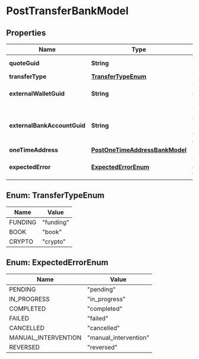 

# PostTransferBankModel


## Properties

| Name | Type | Description | Notes |
|------------ | ------------- | ------------- | -------------|
|**quoteGuid** | **String** | The associated quote&#39;s identifier. |  |
|**transferType** | [**TransferTypeEnum**](#TransferTypeEnum) | The type of transfer. |  |
|**externalWalletGuid** | **String** | The customer&#39;s external wallet&#39;s identifier. |  [optional] |
|**externalBankAccountGuid** | **String** | The customer&#39;s &#39;plaid&#39; or &#39;plaid_processor_token&#39; external bank account&#39;s identifier. |  [optional] |
|**oneTimeAddress** | [**PostOneTimeAddressBankModel**](PostOneTimeAddressBankModel.md) |  |  [optional] |
|**expectedError** | [**ExpectedErrorEnum**](#ExpectedErrorEnum) | The optional expected error to simulate transfer failure. |  [optional] |



## Enum: TransferTypeEnum

| Name | Value |
|---- | -----|
| FUNDING | &quot;funding&quot; |
| BOOK | &quot;book&quot; |
| CRYPTO | &quot;crypto&quot; |



## Enum: ExpectedErrorEnum

| Name | Value |
|---- | -----|
| PENDING | &quot;pending&quot; |
| IN_PROGRESS | &quot;in_progress&quot; |
| COMPLETED | &quot;completed&quot; |
| FAILED | &quot;failed&quot; |
| CANCELLED | &quot;cancelled&quot; |
| MANUAL_INTERVENTION | &quot;manual_intervention&quot; |
| REVERSED | &quot;reversed&quot; |



